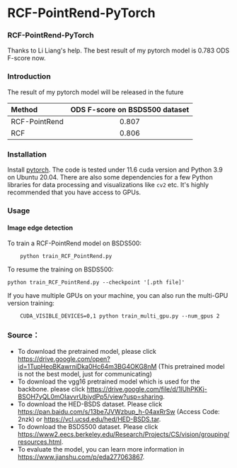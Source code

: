 # RCF-PointRend-PyTorch

### RCF-PointRend-PyTorch

Thanks to Li Liang's help.
The best result of my pytorch model is 0.783 ODS F-score now.


### Introduction

The result of my pytorch model will be released in the future

| Method        | ODS F-score on BSDS500 dataset |
| :------------ | :----------------------------: |
| RCF-PointRend |             0.807              |
| RCF           |             0.806              |


### Installation

Install <a href="https://pytorch.org/">pytorch</a>. The code is tested under 11.6 cuda version and Python 3.9  on Ubuntu 20.04. There are also some dependencies for a few Python libraries for data processing and visualizations like `cv2` etc. It's highly recommended that you have access to GPUs.

### Usage

#### Image edge detection

To train a RCF-PointRend model on BSDS500:

        python train_RCF_PointRend.py

To resume the training on BSDS500:


	python train_RCF_PointRend.py --checkpoint '[.pth file]'


If you have multiple GPUs on your machine, you can also run the multi-GPU version training:

        CUDA_VISIBLE_DEVICES=0,1 python train_multi_gpu.py --num_gpus 2

### Source：

*  To download the pretrained model, please click https://drive.google.com/open?id=1TupHeoBKawrniDka0Hc64m3BG4OKG8nM (This pretrained model is not the best model, just for communicating)
*  To download the vgg16 pretrained model which is used for the backbone. please click https://drive.google.com/file/d/1lUhPKKj-BSOH7yQL0mOIavvrUbjydPp5/view?usp=sharing.
*  To download the HED-BSDS dataset. Please click https://pan.baidu.com/s/13be7JVWzbup_h-04axRrSw (Access Code: 2nzk) or https://vcl.ucsd.edu/hed/HED-BSDS.tar.
*  To download the BSDS500 dataset. Please click https://www2.eecs.berkeley.edu/Research/Projects/CS/vision/grouping/resources.html.
*  To evaluate the model, you can learn more information in https://www.jianshu.com/p/eda277063867.

